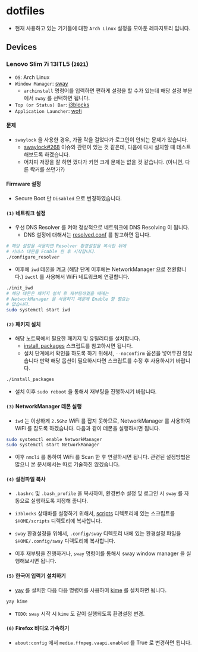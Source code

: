 # dotfiles

* 현재 사용하고 있는 기기들에 대한 `Arch Linux` 설정을 모아둔 레파지토리
입니다.

## Devices

### Lenovo Slim 7i 13ITL5 (`2021`)

* `OS`: Arch Linux
* `Window Manager`: [sway](https://swaywm.org/)
  * `archinstall` 명령어를 입력하면 편하게 설정을 할 수가 있는데
  해당 설정 부분에서 `sway` 를 선택하면 됩니다.
* `Top (or Status) Bar`: [i3blocks](https://github.com/vivien/i3blocks)
* `Application Launcher`: [wofi](https://man.archlinux.org/man/wofi.1.en)

#### 문제

* `swaylock` 을 사용한 경우, 가끔 락을 걸었다가 로그인이 안되는 문제가 있습니다.
  * [swaylock#268](https://github.com/swaywm/swaylock/issues/268) 이슈와 관련이 있는 것
  같은데, 다음에 다시 설치할 때 테스트해보도록 하겠습니다.
  * 어차피 저장을 잘 하면 껐다가 키면 크게 문제는 없을 것 같습니다. (아니면, 다른 락커를 쓰던가?)
  
#### Firmware 설정

* Secure Boot 만 `Disabled` 으로 변경하였습니다.

#### `(1)` 네트워크 설정

* 우선 DNS Resolver 를 켜야 정상적으로 네트워크에 DNS Resolving 이 됩니다.
  * DNS 설정에 대해서는 [resolved.conf](./etc/systemd/resolved.conf) 를 참고하면 됩니다.

```bash
# 해당 설정을 사용하면 Resolver 환경설정을 복사한 뒤에
# 서비스 데몬을 Enable 한 후 시작합니다.
./configure_resolver
```

* 이후에 `iwd` 데몬을 켜고 (해당 단계 이후에는 NetworkManager 으로 전환합니다.) `iwctl`
를 사용해서 WiFi 네트워크에 연결합니다.

```bash
./init_iwd
# 해당 데몬은 패키지 설치 후 재부팅하였을 때에는
# NetworkManager 을 사용하기 때문에 Enable 할 필요는
# 없습니다.
sudo systemctl start iwd
```

#### `(2)` 패키지 설치

* 해당 노트북에서 필요한 패키지 및 유틸리티를 설치합니다.
  * [install_packages](./install_packages) 스크립트를 참고하시면 됩니다.
  * 설치 단계에서 확인을 하도록 하기 위해서, `--noconfirm` 옵션을 넣어두진 않았습니다
  만약 해당 옵션이 필요하시다면 스크립트를 수정 후 사용하시기 바랍니다.

```bash
./install_packages
```

* 설치 이후 `sudo reboot` 을 통해서 재부팅을 진행하시기 바랍니다.

#### `(3)` NetworkManager 데몬 실행

* `iwd` 는 이상하게 `2.5Ghz` WiFi 를 잡지 못하므로, NetworkManager 를 사용하여
WiFi 를 잡도록 하겠습니다. 다음과 같이 데몬을 실행하시면 됩니다.

```bash
sudo systemctl enable NetworkManager
sudo systemctl start NetworkManager
```

* 이후 `nmcli` 를 통하여 WiFi 를 Scan 한 후 연결하시면 됩니다. 관련된 설정방법은 많으니
본 문서에서는 따로 기술하진 않겠습니다.

#### `(4)` 설정파일 복사

* `.bashrc` 및 `.bash_profile` 을 복사하여, 환경변수 설정 및 로그인 시 `sway` 를 자동으로 실행하도록
지정해 줍니다.

* `i3blocks` 상태바를 설정하기 위해서, [scripts](./scripts) 디렉토리에 있는 스크립트를
`$HOME/scripts` 디렉토리에 복사합니다.

* `sway` 환경설정을 위해서, `.config/sway` 디렉토리 내에 있는 환경설정 파일을 `$HOME/.config/sway`
디렉토리에 복사합니다.

* 이후 재부팅을 진행하거나, `sway` 명령어를 통해서 sway window manager 을 실행해보시면 됩니다.

#### `(5)` 한국어 입력기 설치하기

* [yay](https://github.com/Jguer/yay) 를 설치한 다음 다음 명령어를 사용하여
[kime](https://github.com/Riey/kime) 를 설치하면 됩니다.

```bash
yay kime
```

* `TODO`: `sway` 시작 시 `kime` 도 같이 실행되도록 환경설정 변경.

#### `(6)` Firefox 비디오 가속하기

* `about:config` 에서 `media.ffmpeg.vaapi.enabled` 를 True 로 변경하면 됩니다.